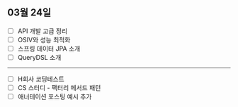 ## 03월 24일

- [ ] API 개발 고급 정리
- [ ] OSIV와 성능 최적화
- [ ] 스프링 데이터 JPA 소개
- [ ] QueryDSL 소개

---

- [ ] H회사 코딩테스트
- [ ] CS 스터디 - 팩터리 메서드 패턴
- [ ] 애너테이션 포스팅 예시 추가
